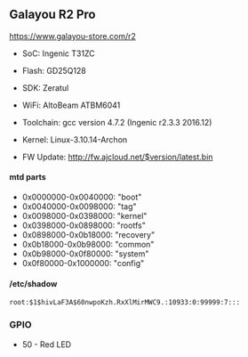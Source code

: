 Galayou R2 Pro
--------------
https://www.galayou-store.com/r2

- SoC: Ingenic T31ZC
- Flash: GD25Q128
- SDK: Zeratul
- WiFi: AltoBeam ATBM6041
- Toolchain: gcc version 4.7.2 (Ingenic r2.3.3 2016.12)
- Kernel: Linux-3.10.14-Archon

- FW Update: http://fw.ajcloud.net/$version/latest.bin

#### mtd parts
- 0x0000000-0x0040000: "boot"
- 0x0040000-0x0098000: "tag"
- 0x0098000-0x0398000: "kernel"
- 0x0398000-0x0898000: "rootfs"
- 0x0898000-0x0b18000: "recovery"
- 0x0b18000-0x0b98000: "common"
- 0x0b98000-0x0f80000: "system"
- 0x0f80000-0x1000000: "config"

#### /etc/shadow
```
root:$1$hivLaF3A$60nwpoKzh.RxXlMirMWC9.:10933:0:99999:7:::
```

### GPIO
- 50 - Red LED
